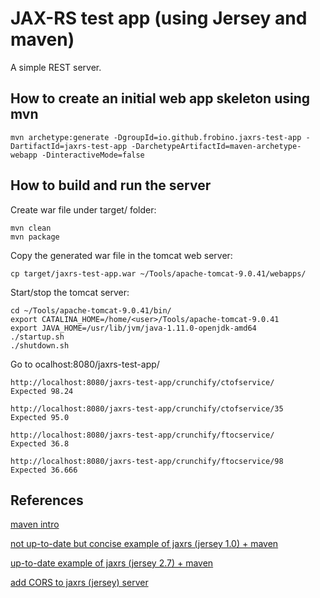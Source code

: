 # JAX-RS test app (using Jersey and maven)

A simple REST server.

## How to create an initial web app skeleton using mvn

```
mvn archetype:generate -DgroupId=io.github.frobino.jaxrs-test-app -DartifactId=jaxrs-test-app -DarchetypeArtifactId=maven-archetype-webapp -DinteractiveMode=false
```

## How to build and run the server

Create war file under target/ folder:
```
mvn clean
mvn package
```

Copy the generated war file in the tomcat web server:
```
cp target/jaxrs-test-app.war ~/Tools/apache-tomcat-9.0.41/webapps/
```

Start/stop the tomcat server:
```
cd ~/Tools/apache-tomcat-9.0.41/bin/
export CATALINA_HOME=/home/<user>/Tools/apache-tomcat-9.0.41
export JAVA_HOME=/usr/lib/jvm/java-1.11.0-openjdk-amd64
./startup.sh
./shutdown.sh
```

Go to ocalhost:8080/jaxrs-test-app/

```
http://localhost:8080/jaxrs-test-app/crunchify/ctofservice/
Expected 98.24

http://localhost:8080/jaxrs-test-app/crunchify/ctofservice/35
Expected 95.0

http://localhost:8080/jaxrs-test-app/crunchify/ftocservice/
Expected 36.8

http://localhost:8080/jaxrs-test-app/crunchify/ftocservice/98
Expected 36.666
```

## References

[maven intro](https://maven.apache.org/guides/getting-started/maven-in-five-minutes.html)

[not up-to-date but concise example of jaxrs (jersey 1.0) + maven](https://crunchify.com/how-to-build-restful-service-with-java-using-jax-rs-and-jersey/)

[up-to-date example of jaxrs (jersey 2.7) + maven](https://github.com/naveenvemulapalli/test-jersey-rest-maven-tomcat)

[add CORS to jaxrs (jersey) server](https://crunchify.com/what-is-cross-origin-resource-sharing-cors-how-to-add-it-to-your-java-jersey-web-server/)